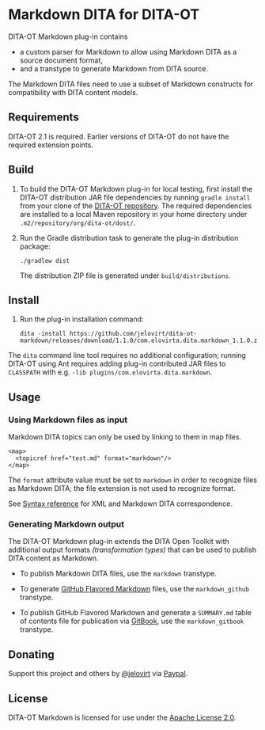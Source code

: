 Markdown DITA for DITA-OT
=========================

DITA-OT Markdown plug-in contains

-   a custom parser for Markdown to allow using
    Markdown DITA as a source document format,
-   and a transtype to generate Markdown from DITA source.

The Markdown DITA files need to use a subset of Markdown constructs for
compatibility with DITA content models.

Requirements
------------

DITA-OT 2.1 is required. Earlier versions of DITA-OT do not have the
required extension points.

Build
-----

1.  To build the DITA-OT Markdown plug-in for local testing, first install the DITA-OT distribution JAR file dependencies by running `gradle install` from your clone of the [DITA-OT repository](https://github.com/dita-ot/dita-ot).
    The required dependencies are installed to a local Maven repository in your home directory under `.m2/repository/org/dita-ot/dost/`. 
2.  Run the Gradle distribution task to generate the plug-in distribution package:

    ~~~~ {.sh}
    ./gradlew dist
    ~~~~

    The distribution ZIP file is generated under `build/distributions`.

Install
-------

1.  Run the plug-in installation command:

    ~~~~ {.sh}
    dita -install https://github.com/jelovirt/dita-ot-markdown/releases/download/1.1.0/com.elovirta.dita.markdown_1.1.0.zip
    ~~~~

The `dita` command line tool requires no additional configuration;
running DITA-OT using Ant requires adding plug-in contributed JAR files
to `CLASSPATH` with e.g. `-lib plugins/com.elovirta.dita.markdown`.

Usage
-----

### Using Markdown files as input

Markdown DITA topics can only be used by linking to them in map files.

~~~~ {.xml}
<map>
  <topicref href="test.md" format="markdown"/>
</map>
~~~~

The `format` attribute value must be set to `markdown` in order to
recognize files as Markdown DITA; the file extension is not used to
recognize format.

See [Syntax reference](https://github.com/jelovirt/dita-ot-markdown/wiki/Syntax-reference) for XML and Markdown DITA correspondence.

### Generating Markdown output

The DITA-OT Markdown plug-in extends the DITA Open Toolkit with additional output formats _(transformation types)_ that can be used to publish DITA content as Markdown.

* To publish Markdown DITA files, use the `markdown` transtype.

* To generate [GitHub Flavored Markdown](https://help.github.com/categories/writing-on-github/) files, use the `markdown_github` transtype.

* To publish GitHub Flavored Markdown and generate a  `SUMMARY.md` table of contents file for publication via [GitBook](https://www.gitbook.com), use the `markdown_gitbook` transtype.

Donating
--------

Support this project and others by [@jelovirt](https://github.com/jelovirt) via [Paypal](https://www.paypal.com/cgi-bin/webscr?cmd=_donations&business=jarno%40elovirta%2ecom&lc=FI&item_name=Support%20Open%20Source%20work&currency_code=EUR&bn=PP%2dDonationsBF%3abtn_donate_LG%2egif%3aNonHosted).

License
-------

DITA-OT Markdown is licensed for use under the [Apache License 2.0](http://www.apache.org/licenses/LICENSE-2.0).
